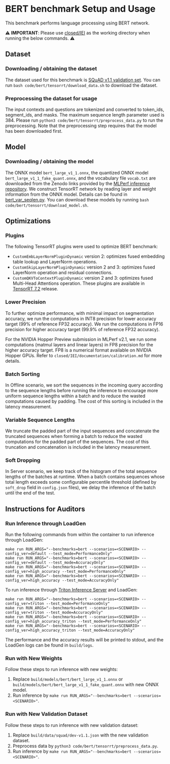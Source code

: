 # BERT benchmark Setup and Usage

This benchmark performs language processing using BERT network.

:warning: **IMPORTANT**: Please use [closed/IEI](closed/IEI) as the working directory when
running the below commands. :warning:

## Dataset

### Downloading / obtaining the dataset

The dataset used for this benchmark is [SQuAD v1.1 validation set](https://github.com/rajpurkar/SQuAD-explorer/raw/master/dataset/dev-v1.1.json). You can run `bash code/bert/tensorrt/download_data.sh` to download the dataset.

### Preprocessing the dataset for usage

The input contexts and questions are tokenized and converted to token_ids, segment_ids, and masks. The maximum sequence length parameter used is 384. Please run `python3 code/bert/tensorrt/preprocess_data.py` to run the preprocessing. Note that the preprocessing step requires that the model has been downloaded first.

## Model

### Downloading / obtaining the model

The ONNX model `bert_large_v1_1.onnx`, the quantized ONNX model `bert_large_v1_1_fake_quant.onnx`, and the vocabulary file `vocab.txt` are downloaded from the Zenodo links provided by the [MLPerf inference repository](https://github.com/mlcommons/inference/tree/master/language/bert). We construct TensorRT network by reading layer and weight information from the ONNX model. Details can be found in [bert_var_seqlen.py](bert_var_seqlen.py). You can download these models by running `bash code/bert/tensorrt/download_model.sh`.

## Optimizations

### Plugins

The following TensorRT plugins were used to optimize BERT benchmark:
- `CustomEmbLayerNormPluginDynamic` version 2: optimizes fused embedding table lookup and LayerNorm operations.
- `CustomSkipLayerNormPluginDynamic` version 2 and 3: optimizes fused LayerNorm operation and residual connections.
- `CustomQKVToContextPluginDynamic` version 2 and 3: optimizes fused Multi-Head Attentions operation.
These plugins are available in [TensorRT 7.2](https://developer.nvidia.com/tensorrt) release.

### Lower Precision

To further optimize performance, with minimal impact on segmentation accuracy, we run the computations in INT8 precision for lower accuracy target (99% of reference FP32 accuracy).
We run the computations in FP16 precision for higher accuracy target (99.9% of reference FP32 accuracy).

For the NVIDIA Hopper Preview submission in MLPerf v2.1, we run some computations (matmul layers and linear layers) in FP8 precision for the higher accuracy target. FP8 is a numerical format available on NVIDIA Hopper GPUs. Refer to `closed/IEI/documentation/calibration.md` for more details.

### Batch Sorting

In Offline scenario, we sort the sequences in the incoming query according to the sequence lengths before running the inference to encourage more uniform sequence lengths within a batch and to reduce the wasted computations caused by padding.
The cost of this sorting is included in the latency measurement.

### Variable Sequence Lengths

We truncate the padded part of the input sequences and concatenate the truncated sequences when forming a batch to reduce the wasted computations for the padded part of the sequences.
The cost of this truncation and concatenation is included in the latency measurement.

### Soft Dropping

In Server scenario, we keep track of the histogram of the total sequence lengths of the batches at runtime. When a batch contains sequences whose total length exceeds some configurable percentile threshold (defined by `soft_drop` field in `config.json` files), we delay the inference of the batch until the end of the test.

## Instructions for Auditors

### Run Inference through LoadGen

Run the following commands from within the container to run inference through LoadGen:

```
make run RUN_ARGS="--benchmarks=bert --scenarios=<SCENARIO> --config_ver=default --test_mode=PerformanceOnly"
make run RUN_ARGS="--benchmarks=bert --scenarios=<SCENARIO> --config_ver=default --test_mode=AccuracyOnly"
make run RUN_ARGS="--benchmarks=bert --scenarios=<SCENARIO> --config_ver=high_accuracy --test_mode=PerformanceOnly"
make run RUN_ARGS="--benchmarks=bert --scenarios=<SCENARIO> --config_ver=high_accuracy --test_mode=AccuracyOnly"
```

To run inference through [Triton Inference Server](https://github.com/triton-inference-server/server) and LoadGen:

```
make run RUN_ARGS="--benchmarks=bert --scenarios=<SCENARIO> --config_ver=triton --test_mode=PerformanceOnly"
make run RUN_ARGS="--benchmarks=bert --scenarios=<SCENARIO> --config_ver=triton --test_mode=AccuracyOnly"
make run RUN_ARGS="--benchmarks=bert --scenarios=<SCENARIO> --config_ver=high_accuracy_triton --test_mode=PerformanceOnly"
make run RUN_ARGS="--benchmarks=bert --scenarios=<SCENARIO> --config_ver=high_accuracy_triton --test_mode=AccuracyOnly"
```

The performance and the accuracy results will be printed to stdout, and the LoadGen logs can be found in `build/logs`.

### Run with New Weights

Follow these steps to run inference with new weights:

1. Replace `build/models/bert/bert_large_v1_1.onnx` or `build/models/bert/bert_large_v1_1_fake_quant.onnx` with new ONNX model.
2. Run inference by `make run RUN_ARGS="--benchmarks=bert --scenarios=<SCENARIO>"`.

### Run with New Validation Dataset

Follow these steps to run inference with new validation dataset:

1. Replace `build/data/squad/dev-v1.1.json` with the new validation dataset.
2. Preprocess data by `python3 code/bert/tensorrt/preprocess_data.py`.
3. Run inference by `make run RUN_ARGS="--benchmarks=bert --scenarios=<SCENARIO>"`.
